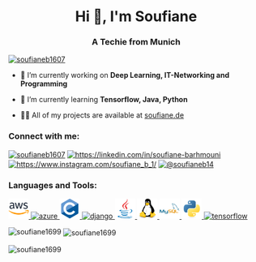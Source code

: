 <h1 align="center">Hi 👋, I'm Soufiane</h1>
<h3 align="center">A Techie from Munich</h3>

<p align="left"> <a href="https://twitter.com/soufianeb1607" target="blank"><img src="https://img.shields.io/twitter/follow/soufianeb1607?logo=twitter&style=for-the-badge" alt="soufianeb1607" /></a> </p>

- 🔭 I’m currently working on **Deep Learning, IT-Networking and Programming**

- 🌱 I’m currently learning **Tensorflow, Java, Python**

- 👨‍💻 All of my projects are available at [soufiane.de](https://www.soufianeb.de)

<h3 align="left">Connect with me:</h3>
<p align="left">
<a href="https://twitter.com/@soufy_soufiane" target="blank"><img align="center" src="https://raw.githubusercontent.com/rahuldkjain/github-profile-readme-generator/master/src/images/icons/Social/twitter.svg" alt="soufianeb1607" height="30" width="40" /></a>
<a href="https://linkedin.com/in/soufiane-barhmouni" target="blank"><img align="center" src="https://raw.githubusercontent.com/rahuldkjain/github-profile-readme-generator/master/src/images/icons/Social/linked-in-alt.svg" alt="https://linkedin.com/in/soufiane-barhmouni" height="30" width="40" /></a>
<a href="https://www.instagram.com/soufiane_b_1/" target="blank"><img align="center" src="https://raw.githubusercontent.com/rahuldkjain/github-profile-readme-generator/master/src/images/icons/Social/instagram.svg" alt="https://www.instagram.com/soufiane_b_1/" height="30" width="40" /></a>
<a href="https://medium.com/@soufianeb14" target="blank"><img align="center" src="https://raw.githubusercontent.com/rahuldkjain/github-profile-readme-generator/master/src/images/icons/Social/medium.svg" alt="@soufianeb14" height="30" width="40" /></a>
</p>

<h3 align="left">Languages and Tools:</h3>
<p align="left"> <a href="https://aws.amazon.com" target="_blank" rel="noreferrer"> <img src="https://raw.githubusercontent.com/devicons/devicon/master/icons/amazonwebservices/amazonwebservices-original-wordmark.svg" alt="aws" width="40" height="40"/> </a> <a href="https://azure.microsoft.com/en-in/" target="_blank" rel="noreferrer"> <img src="https://www.vectorlogo.zone/logos/microsoft_azure/microsoft_azure-icon.svg" alt="azure" width="40" height="40"/> </a> <a href="https://www.cprogramming.com/" target="_blank" rel="noreferrer"> <img src="https://raw.githubusercontent.com/devicons/devicon/master/icons/c/c-original.svg" alt="c" width="40" height="40"/> </a> <a href="https://www.djangoproject.com/" target="_blank" rel="noreferrer"> <img src="https://cdn.worldvectorlogo.com/logos/django.svg" alt="django" width="40" height="40"/> </a> <a href="https://www.java.com" target="_blank" rel="noreferrer"> <img src="https://raw.githubusercontent.com/devicons/devicon/master/icons/java/java-original.svg" alt="java" width="40" height="40"/> </a> <a href="https://www.linux.org/" target="_blank" rel="noreferrer"> <img src="https://raw.githubusercontent.com/devicons/devicon/master/icons/linux/linux-original.svg" alt="linux" width="40" height="40"/> </a> <a href="https://www.mysql.com/" target="_blank" rel="noreferrer"> <img src="https://raw.githubusercontent.com/devicons/devicon/master/icons/mysql/mysql-original-wordmark.svg" alt="mysql" width="40" height="40"/> </a> <a href="https://www.python.org" target="_blank" rel="noreferrer"> <img src="https://raw.githubusercontent.com/devicons/devicon/master/icons/python/python-original.svg" alt="python" width="40" height="40"/> </a> <a href="https://www.tensorflow.org" target="_blank" rel="noreferrer"> <img src="https://www.vectorlogo.zone/logos/tensorflow/tensorflow-icon.svg" alt="tensorflow" width="40" height="40"/> </a> </p>

<p><img align="left" src="https://github-readme-stats.vercel.app/api/top-langs?username=soufiane1699&show_icons=true&locale=en&layout=compact" alt="soufiane1699" /></p>

<p>&nbsp;<img align="center" src="https://github-readme-stats.vercel.app/api?username=soufiane1699&show_icons=true&locale=en" alt="soufiane1699" /></p>

<p><img align="center" src="https://github-readme-streak-stats.herokuapp.com/?user=soufiane1699&" alt="soufiane1699" /></p>
